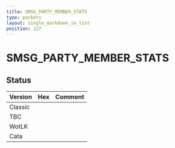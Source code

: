 ```yaml
---
title: SMSG_PARTY_MEMBER_STATS
type: packets
layout: single_markdown_in_list
position: 127
---
```


# SMSG_PARTY_MEMBER_STATS

## Status

Version | Hex | Comment
---------- | ---------- | ---------- 
Classic |  |  
TBC |  |  
WotLK |  |  
Cata |  |  
